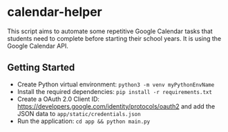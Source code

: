# calendar-helper
This script aims to automate some repetitive Google Calendar tasks that students need to complete before starting their school years. It is using the Google Calendar API.

## Getting Started
- Create Python virtual environment: `python3 -m venv myPythonEnvName`
- Install the required dependencies: `pip install -r requirements.txt`
- Create a OAuth 2.0 Client ID: https://developers.google.com/identity/protocols/oauth2 and add the JSON data to `app/static/credentials.json`
- Run the application: `cd app && python main.py`
